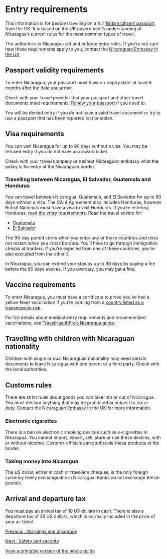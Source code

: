 # Entry requirements

This information is for people travelling on a full [‘British citizen’ passport](https://www.gov.uk/types-of-british-nationality) from the UK. It is based on the UK government’s understanding of Nicaragua’s current rules for the most common types of travel.

The authorities in Nicaragua set and enforce entry rules. If you’re not sure how these requirements apply to you, contact the [Nicaraguan Embassy in the UK](https://www.facebook.com/embaniclondon/).

## Passport validity requirements

To enter Nicaragua, your passport must have an ‘expiry date’ at least 6 months after the date you arrive.

Check with your travel provider that your passport and other travel documents meet requirements. [Renew your passport](https://www.gov.uk/renew-adult-passport/renew) if you need to.

You will be denied entry if you do not have a valid travel document or try to use a passport that has been reported lost or stolen.

## Visa requirements

You can visit Nicaragua for up to 90 days without a visa. You may be refused entry if you do not have an onward ticket.

Check with your travel company or nearest Nicaraguan embassy what the policy is for entry at the Nicaraguan border.

### Travelling between Nicaragua, El Salvador, Guatemala and Honduras

You can travel between Nicaragua, Guatemala, and El Salvador for up to 90 days without a visa. The CA-4 Agreement also includes Honduras, however British Nationals must have a visa to visit Honduras. If you’re entering Honduras, [read the entry requirements](https://www.gov.uk/foreign-travel-advice/honduras/entry-requirements). Read the travel advice for:

* [Guatemala](https://www.gov.uk/foreign-travel-advice/guatemala/entry-requirements)
* [El Salvador](https://www.gov.uk/foreign-travel-advice/el-salvador/entry-requirements)

The 90-day period starts when you enter any of these countries and does not restart when you cross borders. You’ll have to go through immigration checks at borders. If you’re expelled from one of these countries, you’re also excluded from the other 3.

In Nicaragua, you can extend your stay by up to 30 days by paying a fee before the 90 days expires. If you overstay, you may get a fine.

## Vaccine requirements

To enter Nicaragua, you must have a certificate to prove you’ve had a yellow fever vaccination if you’re coming from a [country listed as a transmission risk](https://nathnacyfzone.org.uk/factsheet/65/countries-with-risk-of-yellow-fever-transmission).

For full details about medical entry requirements and recommended vaccinations, see [TravelHealthPro’s Nicaragua guide](https://travelhealthpro.org.uk/country/163/nicaragua#Vaccine_Recommendations).

## Travelling with children with Nicaraguan nationality

Children with single or dual Nicaraguan nationality may need certain documents to leave Nicaragua with one parent or a third party. Check with the local authorities.

## Customs rules

There are strict rules about goods you can take into or out of Nicaragua. You must declare anything that may be prohibited or subject to tax or duty. Contact the [Nicaraguan Embassy in the UK](https://www.facebook.com/embaniclondon/) for more information.

### Electronic cigarettes

There is a ban on electronic smoking devices such as e-cigarettes in Nicaragua. You cannot import, export, sell, store or use these devices, with or without nicotine. Customs officials can confiscate these products at the border.

### Taking money into Nicaragua

The US dollar, either in cash or travellers cheques, is the only foreign currency freely exchangeable in Nicaragua. Banks do not exchange British pounds.

## Arrival and departure tax

You must pay an arrival tax of 10 US dollars in cash. There is also a departure tax of 35 US dollars, which is normally included in the price of your air ticket.

[Previous
:
Warnings and insurance](/foreign-travel-advice/nicaragua)

[Next
:
Safety and security](/foreign-travel-advice/nicaragua/safety-and-security)

[View a printable version of the whole guide](/foreign-travel-advice/nicaragua/print)